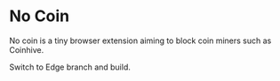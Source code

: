 # No Coin
No coin is a tiny browser extension aiming to block coin miners such as Coinhive.

Switch to Edge branch and build.